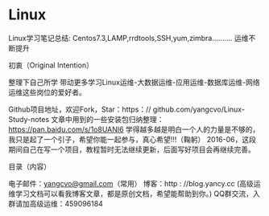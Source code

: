 # Linux
Linux学习笔记总结: Centos7.3,LAMP,rrdtools,SSH,yum,zimbra..........
运维不断提升

初衷（Original Intention）

整理下自己所学 带动更多学习Linux运维-大数据运维-应用运维-数据库运维-网络运维这些岗位的爱好者。

Github项目地址，欢迎Fork，Star：https：// github.com/yangcvo/Linux-Study-notes
文章中用到的一些安装包归纳整理：https://pan.baidu.com/s/1o8UANI6
学得越多越是明白一个人的力量是不够的，我只是起了一个引子，希望你能一起参与，真心希望!!!（鞠躬） 2016-06，这段期间自己在写一个项目，教程暂时无法继续更新，后面写好项目会再继续完善。

目录（内容）


电子邮件：yangcvo@gmail.com（常用）
博客：http : //blog.yancy.cc (高级运维学习文档可以看我博客文章，都是原创文档，希望能帮助到你。)
QQ群交流，入群请加高级运维：459096184
